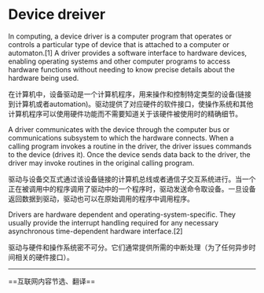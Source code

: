 # Device dreiver

In computing, a device driver is a computer program that operates or controls a particular type of device that is attached to a computer or automaton.[1] A driver provides a software interface to hardware devices, enabling operating systems and other computer programs to access hardware functions without needing to know precise details about the hardware being used.

在计算机中，设备驱动是一个计算机程序，用来操作和控制特定类型的设备(链接到计算机或者automation)。驱动提供了对应硬件的软件接口，使操作系统和其他计算机程序可以使用硬件功能而不需要知道关于该硬件被使用时的精确细节。

A driver communicates with the device through the computer bus or communications subsystem to which the hardware connects. When a calling program invokes a routine in the driver, the driver issues commands to the device (drives it). Once the device sends data back to the driver, the driver may invoke routines in the original calling program.

驱动与设备交互式通过该设备链接的计算机总线或者通信子交互系统进行。当一个正在被调用中的程序调用了驱动中的一个程序时，驱动发送命令取设备。一旦设备返回数据到驱动，驱动也可以在原始调用的程序中调用程序。

Drivers are hardware dependent and operating-system-specific. They usually provide the interrupt handling required for any necessary asynchronous time-dependent hardware interface.[2]

驱动与硬件和操作系统密不可分。它们通常提供所需的中断处理（为了任何异步时间相关的硬件接口）。

---

==互联网内容节选、翻译==
